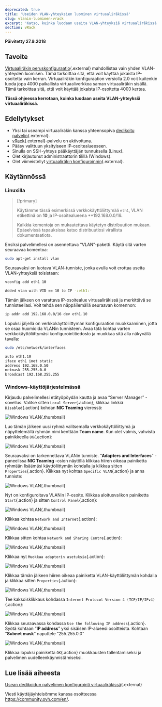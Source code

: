 ```yaml
---
deprecated: true
title: 'Useiden VLAN-yhteyksien luominen virtuaaliräkissä'
slug: vlanin-luominen-vrack
excerpt: 'Katso, kuinka luodaan useita VLAN-yhteyksiä virtuaaliräkissä'
section: vRack
---
```


**Päivitetty 27.9.2018**

## Tavoite

[Virtuaaliräkin peruskonfiguraatio](https://docs.ovh.com/fi/dedicated/usean-dedikoidun-palvelimen-konfigurointi-vrack/){.external} mahdollistaa vain yhden VLAN-yhteyden luomisen. Tämä tarkoittaa sitä, että voit käyttää jokaista IP-osoitetta vain kerran. Virtuaaliräkin konfiguraation versiolla 2.0 voit kuitenkin luoda jopa 4000 paikallista virtuaaliverkkoa saman virtuaaliräkin sisällä. Tämä tarkoittaa sitä, että voit käyttää jokaista IP-osoitetta 4000 kertaa.

**Tässä ohjeessa kerrotaan, kuinka luodaan useita VLAN-yhteyksiä virtuaaliräkissä.**


## Edellytykset

- Yksi tai useampi virtuaaliräkin kanssa yhteensopiva [dedikoitu palvelin](https://www.ovh-hosting.fi/dedikoidut_palvelimet/){.external}.
- [vRack](https://www.ovh-hosting.fi/ratkaisut/vrack/){.external}-palvelu on aktivoituna.
- Pääsy valittuun yksityiseen IP-osoitealueeseen.
- Sinulla on SSH-yhteys pääkäyttäjän tunnuksella (Linux).
- Olet kirjautunut administraattorin tilillä (Windows).
- Olet viimeistellyt [virtuaaliräkin konfiguroinnin](https://docs.ovh.com/fi/dedicated/usean-dedikoidun-palvelimen-konfigurointi-vrack/){.external}.


## Käytännössä

### Linuxilla

> [!primary]
>
> Käytämme tässä esimerkissä verkkokäyttöliittymää `eth1`, VLAN etikettinä on **10** ja IP-osoitealueena **192.168.0.0/16. 
>
> Kaikkia komentoja on mukautettava käytetyn distribuution mukaan. Epäselvissä tapauksissa katso distribuutiosi virallista dokumentaatiota.
>

Ensiksi palvelimellesi on asennettava “VLAN”-paketti. Käytä sitä varten seuraavaa komentoa:

```sh
sudo apt-get install vlan
```

Seuraavaksi on luotava VLAN-tunniste, jonka avulla voit erottaa useita VLAN-yhteyksiä toisistaan:

```sh
vconfig add eth1 10

Added vlan with VID == 10 to IF -:eth1:-
```

Tämän jälkeen on varattava IP-osoitealue virtuaaliräkissä ja merkittävä se tunnisteellasi. Voit tehdä sen näppäilemällä seuraavan komennon:

```sh
ip addr add 192.168.0.0/16 dev eth1.10
```

Lopuksi jäljellä on verkkokäyttöliittymän konfiguraation muokkaaminen, jotta se osaa huomioida VLANin tunnisteen. Avaa tätä kohtaa varten verkkokäyttöliittymäsi konfigurointitiedosto ja muokkaa sitä alla näkyvällä tavalla:

```sh
sudo /etc/network/interfaces

auto eth1.10
iface eth1 inet static
address 192.168.0.50
netmask 255.255.0.0
broadcast 192.168.255.255
```

### Windows-käyttöjärjestelmässä

Kirjaudu palvelimellesi etätyöpöydän kautta ja avaa “Server Manager” -sovellus. Valitse sitten `Local Server`{.action}, klikkaa linkkiä `Disabled`{.action} kohdan **NIC Teaming** vieressä:

![Windows VLAN](images/vrack2-windows-01.png){.thumbnail}

Luo tämän jälkeen uusi ryhmä valitsemalla verkkokäyttöliittymä ja näpyttelemällä ryhmän nimi kenttään **Team name**. Kun olet valmis, vahvista painikkeella `OK`{.action}:

![Windows VLAN](images/vrack2-windows-02.png){.thumbnail}

Seuraavaksi on tarkennettava VLANin tunniste. “**Adapters and Interfaces**” -paneelissa **NIC Teaming** -osion näytöllä klikkaa hiiren oikeaa painiketta ryhmään lisäämäsi käyttöliittymän kohdalla ja klikkaa sitten `Properties`{.action}. Klikkaa nyt kohtaa `Specific VLAN`{.action} ja anna tunniste:

![Windows VLAN](images/vrack2-windows-03.png){.thumbnail}

Nyt on konfiguroitava VLANin IP-osoite. Klikkaa aloitusvalikon painiketta `Start`{.action} ja sitten `Control Panel`{.action}:

![Windows VLAN](images/vrack2-windows-04.png){.thumbnail}

Klikkaa kohtaa `Network and Internet`{.action}:

![Windows VLAN](images/vrack2-windows-05.png){.thumbnail}

Klikkaa sitten kohtaa `Network and Sharing Centre`{.action}:

![Windows VLAN](images/vrack2-windows-06.png){.thumbnail}

Klikkaa nyt `Muokkaa adaptorin asetuksia`{.action}:

![Windows VLAN](images/vrack2-windows-07.png){.thumbnail}

Klikkaa tämän jälkeen hiiren oikeaa painiketta VLAN-käyttöliittymän kohdalla ja klikkaa sitten `Properties`{.action}:

![Windows VLAN](images/vrack2-windows-08.png){.thumbnail}

Tee kaksoisklikkaus kohdassa `Internet Protocol Version 4 (TCP/IP/IPv4)`{.action}:

![Windows VLAN](images/vrack2-windows-09.png){.thumbnail}

Klikkaa seuraavassa kohdassa `Use the following IP address`{.action}. Syötä kohtaan “**IP address**” yksi sisäisen IP-alueesi osoitteista. Kohtaan “**Subnet mask**” naputtele “255.255.0.0”

![Windows VLAN](images/vrack2-windows-10.png){.thumbnail}

Klikkaa lopuksi painiketta `OK`{.action} muokkausten tallentamiseksi ja palvelimen uudelleenkäynnistämiseksi.

## Lue lisää aiheesta

[Usean dedikoidun palvelimen konfigurointi virtuaaliräkissä](https://docs.ovh.com/fi/dedicated/usean-dedikoidun-palvelimen-konfigurointi-vrack/){.external}

Viesti käyttäjäyhteisömme kanssa osoitteessa <https://community.ovh.com/en/>.
